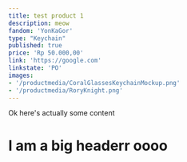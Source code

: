 ```yaml
---
title: test product 1
description: meow
fandom: 'YonKaGor'
type: "Keychain"
published: true
price: 'Rp 50.000,00'
link: 'https://google.com'
linkstate: 'PO'
images:
- '/productmedia/CoralGlassesKeychainMockup.png'
- '/productmedia/RoryKnight.png'
---
```


Ok here's actually some content


# I am a big headerr oooo